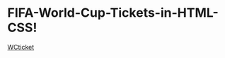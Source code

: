 # FIFA-World-Cup-Tickets-in-HTML-CSS!

[WCticket](https://user-images.githubusercontent.com/90470184/224721431-ba1443a6-8327-42db-b767-5790985fcaba.png)
